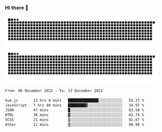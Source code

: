 ### Hi there 👋

![GitHub Snake Light](https://raw.githubusercontent.com/jichangee/jichangee/output/github-snake.svg#gh-light-mode-only)
![GitHub Snake dark](https://raw.githubusercontent.com/jichangee/jichangee/output/github-snake-dark.svg#gh-dark-mode-only)

<!--START_SECTION:waka-->

```text
From: 06 December 2022 - To: 13 December 2022

Vue.js       12 hrs 8 mins   ██████████████░░░░░░░░░░░   55.37 %
JavaScript   7 hrs 40 mins   ████████▓░░░░░░░░░░░░░░░░   34.97 %
JSON         47 mins         █░░░░░░░░░░░░░░░░░░░░░░░░   03.58 %
HTML         36 mins         ▓░░░░░░░░░░░░░░░░░░░░░░░░   02.74 %
SCSS         21 mins         ▒░░░░░░░░░░░░░░░░░░░░░░░░   01.67 %
Other        11 mins         ▒░░░░░░░░░░░░░░░░░░░░░░░░   00.90 %
```

<!--END_SECTION:waka-->

<!--
![GitHub Snake Light](github-snake.svg#gh-light-mode-only)
![GitHub Snake dark](github-snake-dark.svg#gh-dark-mode-only)
-->

<!--
**jichangee/jichangee** is a ✨ _special_ ✨ repository because its `README.md` (this file) appears on your GitHub profile.

Here are some ideas to get you started:

- 🔭 I’m currently working on ...
- 🌱 I’m currently learning ...
- 👯 I’m looking to collaborate on ...
- 🤔 I’m looking for help with ...
- 💬 Ask me about ...
- 📫 How to reach me: ...
- 😄 Pronouns: ...
- ⚡ Fun fact: ...
-->
